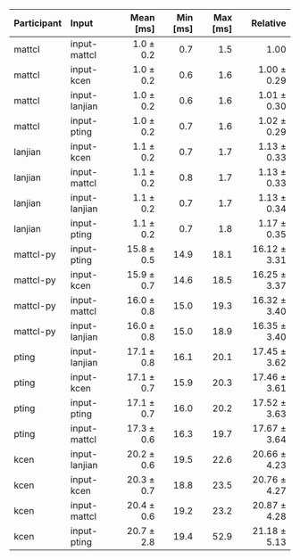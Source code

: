 | Participant | Input | Mean [ms] | Min [ms] | Max [ms] | Relative |
|:---|:---|---:|---:|---:|---:|
| mattcl | input-mattcl | 1.0 ± 0.2 | 0.7 | 1.5 | 1.00 |
| mattcl | input-kcen | 1.0 ± 0.2 | 0.6 | 1.6 | 1.00 ± 0.29 |
| mattcl | input-lanjian | 1.0 ± 0.2 | 0.6 | 1.6 | 1.01 ± 0.30 |
| mattcl | input-pting | 1.0 ± 0.2 | 0.7 | 1.6 | 1.02 ± 0.29 |
| lanjian | input-kcen | 1.1 ± 0.2 | 0.7 | 1.7 | 1.13 ± 0.33 |
| lanjian | input-mattcl | 1.1 ± 0.2 | 0.8 | 1.7 | 1.13 ± 0.33 |
| lanjian | input-lanjian | 1.1 ± 0.2 | 0.7 | 1.7 | 1.13 ± 0.34 |
| lanjian | input-pting | 1.1 ± 0.2 | 0.7 | 1.8 | 1.17 ± 0.35 |
| mattcl-py | input-pting | 15.8 ± 0.5 | 14.9 | 18.1 | 16.12 ± 3.31 |
| mattcl-py | input-kcen | 15.9 ± 0.7 | 14.6 | 18.5 | 16.25 ± 3.37 |
| mattcl-py | input-mattcl | 16.0 ± 0.8 | 15.0 | 19.3 | 16.32 ± 3.40 |
| mattcl-py | input-lanjian | 16.0 ± 0.8 | 15.0 | 18.9 | 16.35 ± 3.40 |
| pting | input-lanjian | 17.1 ± 0.8 | 16.1 | 20.1 | 17.45 ± 3.62 |
| pting | input-kcen | 17.1 ± 0.7 | 15.9 | 20.3 | 17.46 ± 3.61 |
| pting | input-pting | 17.1 ± 0.7 | 16.0 | 20.2 | 17.52 ± 3.63 |
| pting | input-mattcl | 17.3 ± 0.6 | 16.3 | 19.7 | 17.67 ± 3.64 |
| kcen | input-lanjian | 20.2 ± 0.6 | 19.5 | 22.6 | 20.66 ± 4.23 |
| kcen | input-kcen | 20.3 ± 0.7 | 18.8 | 23.5 | 20.76 ± 4.27 |
| kcen | input-mattcl | 20.4 ± 0.6 | 19.2 | 23.2 | 20.87 ± 4.28 |
| kcen | input-pting | 20.7 ± 2.8 | 19.4 | 52.9 | 21.18 ± 5.13 |
